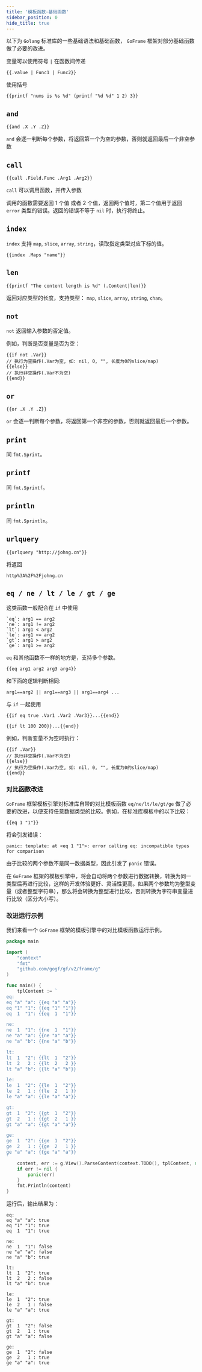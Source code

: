 ```yaml
---
title: '模板函数-基础函数'
sidebar_position: 0
hide_title: true
---
```


以下为 `Golang` 标准库的一些基础语法和基础函数， `GoFrame` 框架对部分基础函数做了必要的改进。

变量可以使用符号 `|` 在函数间传递

```
{{.value | Func1 | Func2}}
```

使用括号

```
{{printf "nums is %s %d" (printf "%d %d" 1 2) 3}}
```

## `and`

```
{{and .X .Y .Z}}
```

`and` 会逐一判断每个参数，将返回第一个为空的参数，否则就返回最后一个非空参数

## `call`

```
{{call .Field.Func .Arg1 .Arg2}}
```

`call` 可以调用函数，并传入参数

调用的函数需要返回 1 个值 或者 2 个值，返回两个值时，第二个值用于返回 `error` 类型的错误。返回的错误不等于 `nil` 时，执行将终止。

## `index`

`index` 支持 `map`, `slice`, `array`, `string`，读取指定类型对应下标的值。

```
{{index .Maps "name"}}
```

## `len`

```
{{printf "The content length is %d" (.Content|len)}}
```

返回对应类型的长度，支持类型： `map`, `slice`, `array`, `string`, `chan`。

## `not`

`not` 返回输入参数的否定值。

例如，判断是否变量是否为空：

```
{{if not .Var}}
// 执行为空操作(.Var为空, 如: nil, 0, "", 长度为0的slice/map)
{{else}}
// 执行非空操作(.Var不为空)
{{end}}
```

## `or`

```
{{or .X .Y .Z}}
```

`or` 会逐一判断每个参数，将返回第一个非空的参数，否则就返回最后一个参数。

## `print`

同 `fmt.Sprint`。

## `printf`

同 `fmt.Sprintf`。

## `println`

同 `fmt.Sprintln`。

## `urlquery`

```
{{urlquery "http://johng.cn"}}
```

将返回

```
http%3A%2F%2Fjohng.cn
```

## `eq / ne / lt / le / gt / ge`

这类函数一般配合在 `if` 中使用

```
`eq`: arg1 == arg2
`ne`: arg1 != arg2
`lt`: arg1 < arg2
`le`: arg1 <= arg2
`gt`: arg1 > arg2
`ge`: arg1 >= arg2
```

`eq` 和其他函数不一样的地方是，支持多个参数。

```
{{eq arg1 arg2 arg3 arg4}}
```

和下面的逻辑判断相同:

```
arg1==arg2 || arg1==arg3 || arg1==arg4 ...
```

与 `if` 一起使用

```
{{if eq true .Var1 .Var2 .Var3}}...{{end}}
```

```
{{if lt 100 200}}...{{end}}
```

例如，判断变量不为空时执行：

```
{{if .Var}}
// 执行非空操作(.Var不为空)
{{else}}
// 执行为空操作(.Var为空, 如: nil, 0, "", 长度为0的slice/map)
{{end}}
```

### 对比函数改进

`GoFrame` 框架模板引擎对标准库自带的对比模板函数 `eq/ne/lt/le/gt/ge` 做了必要的改进，以便支持任意数据类型的比较。例如，在标准库模板中的以下比较：

```
{{eq 1 "1"}}
```

将会引发错误：

```
panic: template: at <eq 1 "1">: error calling eq: incompatible types for comparison
```

由于比较的两个参数不是同一数据类型，因此引发了 `panic` 错误。

在 `GoFrame` 框架的模板引擎中，将会自动将两个参数进行数据转换，转换为同一类型后再进行比较，这样的开发体验更好、灵活性更高。如果两个参数均为整型变量（或者整型字符串），那么将会转换为整型进行比较，否则转换为字符串变量进行比较（区分大小写）。

### 改进运行示例

我们来看一个 `GoFrame` 框架的模板引擎中的对比模板函数运行示例。

```go
package main

import (
    "context"
    "fmt"
    "github.com/gogf/gf/v2/frame/g"
)

func main() {
    tplContent := `
eq:
eq "a" "a": {{eq "a" "a"}}
eq "1" "1": {{eq "1" "1"}}
eq  1  "1": {{eq  1  "1"}}

ne:
ne  1  "1": {{ne  1  "1"}}
ne "a" "a": {{ne "a" "a"}}
ne "a" "b": {{ne "a" "b"}}

lt:
lt  1  "2": {{lt  1  "2"}}
lt  2   2 : {{lt  2   2 }}
lt "a" "b": {{lt "a" "b"}}

le:
le  1  "2": {{le  1  "2"}}
le  2   1 : {{le  2   1 }}
le "a" "a": {{le "a" "a"}}

gt:
gt  1  "2": {{gt  1  "2"}}
gt  2   1 : {{gt  2   1 }}
gt "a" "a": {{gt "a" "a"}}

ge:
ge  1  "2": {{ge  1  "2"}}
ge  2   1 : {{ge  2   1 }}
ge "a" "a": {{ge "a" "a"}}
`
    content, err := g.View().ParseContent(context.TODO(), tplContent, nil)
    if err != nil {
        panic(err)
    }
    fmt.Println(content)
}
```

运行后，输出结果为：

```
eq:
eq "a" "a": true
eq "1" "1": true
eq  1  "1": true

ne:
ne  1  "1": false
ne "a" "a": false
ne "a" "b": true

lt:
lt  1  "2": true
lt  2   2 : false
lt "a" "b": true

le:
le  1  "2": true
le  2   1 : false
le "a" "a": true

gt:
gt  1  "2": false
gt  2   1 : true
gt "a" "a": false

ge:
ge  1  "2": false
ge  2   1 : true
ge "a" "a": true
```